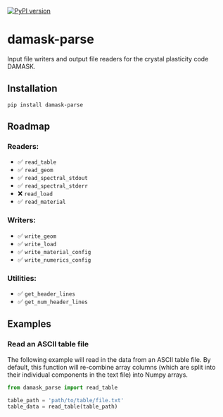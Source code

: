 [![PyPI version](https://badge.fury.io/py/damask-parse.svg)](https://badge.fury.io/py/damask-parse)

# damask-parse
Input file writers and output file readers for the crystal plasticity code DAMASK.

## Installation

`pip install damask-parse`

## Roadmap

### Readers:

- ✅ `read_table`
- ️✅ `read_geom`
- ✅ `read_spectral_stdout`
- ✅ `read_spectral_stderr`
- ❌ `read_load`
- ✅ `read_material`

### Writers:

- ✅ `write_geom`
- ✅ `write_load`
- ✅ `write_material_config`
- ✅ `write_numerics_config`

### Utilities:

- ✅ `get_header_lines`
- ✅ `get_num_header_lines`


## Examples

### Read an ASCII table file

The following example will read in the data from an ASCII table file. By default, this function will re-combine array columns (which are split into their individual components in the text file) into Numpy arrays.

```python
from damask_parse import read_table

table_path = 'path/to/table/file.txt'
table_data = read_table(table_path)

```
